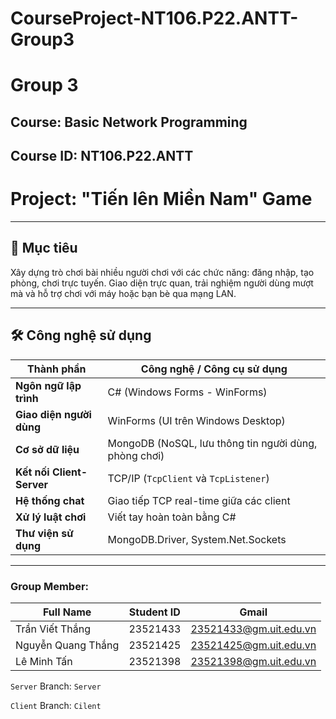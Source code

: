# CourseProject-NT106.P22.ANTT-Group3
# Group 3
## Course: Basic Network Programming 
## Course ID: NT106.P22.ANTT
# Project: "Tiến lên Miền Nam" Game
---

## 📌 Mục tiêu
Xây dựng trò chơi bài nhiều người chơi với các chức năng: đăng nhập, tạo phòng, chơi trực tuyến. Giao diện trực quan, trải nghiệm người dùng mượt mà và hỗ trợ chơi với máy hoặc bạn bè qua mạng LAN.

---

## 🛠️ Công nghệ sử dụng

| Thành phần              | Công nghệ / Công cụ sử dụng                             |
|------------------------|----------------------------------------------------------|
| **Ngôn ngữ lập trình**  | C# (Windows Forms - WinForms)                            |
| **Giao diện người dùng**| WinForms (UI trên Windows Desktop)                       |
| **Cơ sở dữ liệu**       | MongoDB (NoSQL, lưu thông tin người dùng, phòng chơi)   |
| **Kết nối Client-Server**| TCP/IP (`TcpClient` và `TcpListener`)                  |
| **Hệ thống chat**       | Giao tiếp TCP real-time giữa các client                 |
| **Xử lý luật chơi**     | Viết tay hoàn toàn bằng C#                              |
| **Thư viện sử dụng**    | MongoDB.Driver, System.Net.Sockets                      |

---

### Group Member:
| Full Name | Student ID | Gmail |
|--------------|-------|------|
| Trần Viết Thắng | 23521433 | [23521433@gm.uit.edu.vn](mailto:23521433@gm.uit.edu.vn) |
| Nguyễn Quang Thắng | 23521425 | [23521425@gm.uit.edu.vn](mailto:23521425@gm.uit.edu.vn) | 
| Lê Minh Tấn | 23521398 | [23521398@gm.uit.edu.vn](mailto:23521398@gm.uit.edu.vn) | 



`Server` Branch: `Server`

`Client` Branch: `Cilent`
